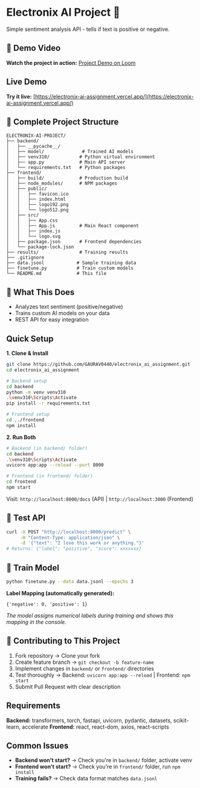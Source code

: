 # Electronix AI Project 🤖
Simple sentiment analysis API - tells if text is positive or negative.

## 🎥 Demo Video
**Watch the project in action:** [Project Demo on Loom](https://www.loom.com/share/0602c99788fe4d3698c1a81158eaccf7?sid=c8b048c1-9338-4241-b6cf-982ccdcdc737)

## Live Demo
**Try it live:** [https://electronix-ai-assignment.vercel.app/](https://electronix-ai-assignment.vercel.app/)

## 📁 Complete Project Structure
```
ELECTRONIX-AI-PROJECT/
├── backend/
│   ├── __pycache__/
│   ├── model/              # Trained AI models
│   ├── venv310/           # Python virtual environment
│   ├── app.py             # Main API server
│   └── requirements.txt   # Python packages
├── frontend/
│   ├── build/             # Production build
│   ├── node_modules/      # NPM packages
│   ├── public/
│   │   ├── favicon.ico
│   │   ├── index.html
│   │   ├── logo192.png
│   │   └── logo512.png
│   ├── src/
│   │   ├── App.css
│   │   ├── App.js         # Main React component
│   │   ├── index.js
│   │   └── logo.svg
│   ├── package.json       # Frontend dependencies
│   └── package-lock.json
├── results/               # Training results
├── .gitignore
├── data.jsonl            # Sample training data
├── finetune.py           # Train custom models
└── README.md             # This file
```
## 🚀 What This Does
- Analyzes text sentiment (positive/negative)
- Trains custom AI models on your data
- REST API for easy integration

## Quick Setup

**1. Clone & Install**
```bash
git clone https://github.com/GAURAV0440/electronix_ai_assignment.git
cd electronix_ai_assignment

# Backend setup
cd backend
python -m venv venv310
.\venv310\Scripts\Activate
pip install -r requirements.txt

# Frontend setup  
cd ../frontend
npm install
```

**2. Run Both**
```bash
# Backend (in backend/ folder)
cd backend
.\venv310\Scripts\Activate
uvicorn app:app --reload --port 8000

# Frontend (in frontend/ folder)
cd frontend
npm start
```

Visit: `http://localhost:8000/docs` (API) | `http://localhost:3000` (Frontend)

## 🧪 Test API
```bash
curl -X POST "http://localhost:8000/predict" \
     -H "Content-Type: application/json" \
     -d '{"text": "I love this work or anything."}'
# Returns: {"label": "positive", "score": xxxxxxx}
```
## 🔧 Train Model
```bash
python finetune.py --data data.jsonl --epochs 3
```

**Label Mapping (automatically generated):**
```
{'negative': 0, 'positive': 1}
```
*The model assigns numerical labels during training and shows this mapping in the console.*
## 🤝 Contributing to This Project
1. Fork repository → Clone your fork
2. Create feature branch → `git checkout -b feature-name`
3. Implement changes in `backend/` or `frontend/` directories
4. Test thoroughly → Backend: `uvicorn app:app --reload` | Frontend: `npm start`
5. Submit Pull Request with clear description

## Requirements
**Backend:** transformers, torch, fastapi, uvicorn, pydantic, datasets, scikit-learn, accelerate
**Frontend:** react, react-dom, axios, react-scripts

## Common Issues
- **Backend won't start?** → Check you're in `backend/` folder, activate venv
- **Frontend won't start?** → Check you're in `frontend/` folder, run `npm install`
- **Training fails?** → Check data format matches `data.jsonl`

